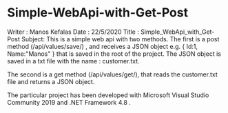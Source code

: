 # Simple-WebApi-with-Get-Post

Writer : Manos Kefalas
Date : 22/5/2020
Title : Simple_WebApi_with_Get-Post
Subject: This is a simple web api with two methods.
The first is a post method (/api/values/save/) ,
and receives a JSON object 
e.g.
  {
	Id:1,
	Name:"Manos"
}
that is saved in the root of the project.
The JSON object is saved in a txt file with the name : customer.txt.

The second is a get method (/api/values/get/),
that reads the customer.txt file
and returns a JSON object.

The particular project has been developed with Microsoft Visual Studio Community 2019
and .NET Framework 4.8 .
